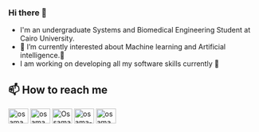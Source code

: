 ### Hi there 👋

- I'm an undergraduate Systems and Biomedical Engineering Student at Cairo University.
- 🔭 I’m currently interested about Machine learning and Artificial intelligence.🤖
- I am working on developing all my software skills currently 🌱








## 📫 How to reach me
<a href="https://www.facebook.com/osama.mohamed971" target="blank"><img align="center" src="https://raw.githubusercontent.com/rahuldkjain/github-profile-readme-generator/master/src/images/icons/Social/facebook.svg" alt="osama.mohamed971" height="30" width="40" /></a>
<a href="https://www.instagram.com/osama_muhamedd/" target="blank"><img align="center" src="https://raw.githubusercontent.com/rahuldkjain/github-profile-readme-generator/master/src/images/icons/Social/instagram.svg" alt="osama_muhamedd/" height="30" width="40" /></a>
<a href="https://twitter.com/OssamaMohamedd" target="blank"><img align="center" src="https://raw.githubusercontent.com/rahuldkjain/github-profile-readme-generator/master/src/images/icons/Social/twitter.svg" alt="OssamaMohamedd" height="30" width="40" /></a>
<a href="https://linkedin.com/in/osama-mahmoud-52369722a" target="blank"><img align="center" src="https://raw.githubusercontent.com/rahuldkjain/github-profile-readme-generator/master/src/images/icons/Social/linked-in-alt.svg" alt="osama-mahmoud-52369722a" height="30" width="40" /></a>
<a href="https://codeforces.com/profile/osama971" target="blank"><img align="center" src="https://raw.githubusercontent.com/rahuldkjain/github-profile-readme-generator/master/src/images/icons/Social/codeforces.svg" alt="osama971" height="30" width="40" /></a>



<!--
**ossama971/ossama971** is a ✨ _special_ ✨ repository because its `README.md` (this file) appears on your GitHub profile.

Here are some ideas to get you started:

- 🔭 I’m currently working on ...
- 🌱 I’m currently learning ...
- 👯 I’m looking to collaborate on ...
- 🤔 I’m looking for help with ...
- 💬 Ask me about ...
- 📫 How to reach me: ...
- 😄 Pronouns: ...
- ⚡ Fun fact: ...
-->
